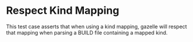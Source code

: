 # Respect Kind Mapping

This test case asserts that when using a kind mapping, gazelle will respect that mapping when parsing a BUILD file containing a mapped kind.

